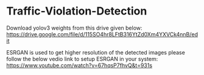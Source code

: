 # Traffic-Violation-Detection

Download yolov3 weights from this drive given below:
https://drive.google.com/file/d/115SO4hr8LFtB316YtZd0Xm4YXVCk4nnB/edit

ESRGAN is used to get higher resolution of the detected images please follow the below vedio link to setup ESRGAN in your system:
https://www.youtube.com/watch?v=67hqsP7fhvQ&t=931s
